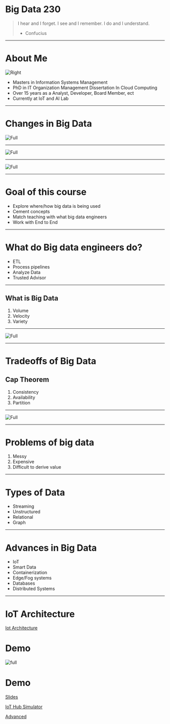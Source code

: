 # Big Data 230

> I hear and I forget. 
> I see and I remember. 
> I do and I understand. 
> - Confucius

---
# About Me

![Right](https://microshak.github.io/MicroNotes/Images/Mike/MikeGermany.png)
* Masters in Information Systems Management
* PhD in IT Organization Management Dissertation In Cloud Computing
* Over 15 years as a Analyst, Developer, Board Member, ect
* Currently at IoT and AI Lab  

---
# Changes in Big Data
![Full](https://microshak.github.io/MicroNotes/Images/Mike/Servers.png)

---
![Full](https://microshak.github.io/MicroNotes/Images/Mike/ChiMike.png)

---
![Full](https://microshak.github.io/MicroNotes/Images/Mike/RobotMike.png)

---

# Goal of this course
* Explore where/how big data is being used
*  Cement concepts
*  Match teaching with what big data engineers 
*  Work with End to End 

---
# What do Big data engineers do?
* ETL 
* Process pipelines
* Analyze Data
* Trusted Advisor
---
## What is Big Data
1. Volume
2. Velocity
3. Variety

---

![Full](https://microshak.github.io/MicroNotes/Images/3-Vs-of-Big-Data.png)

---
# Tradeoffs of Big Data
## Cap Theorem
1. Consistency
2. Availability
3. Partition 

---

![Full](https://microshak.github.io/MicroNotes/Images/Cap.png)

---

# Problems of big data
1. Messy
2. Expensive
3. Difficult to derive value

---

# Types of Data
* Streaming
* Unstructured
* Relational
* Graph

---

# Advances in Big Data
* IoT
* Smart Data
* Containerization
* Edge/Fog systems
* Databases
* Distributed Systems

---
# IoT Architecture
[Iot Architecture](https://microshak.github.io/MicroNotes/Notes.html?path=Azure/IoT/IoT101)


# Demo 
![full](https://microshak.github.io/MicroNotes/Images/week1.png)


# Demo

[Slides](https://microshak.github.io/MicroNotes/Notes.html?path=Azure/IoT/IoT101)

[IoT Hub Simulator](https://azure-samples.github.io/raspberry-pi-web-simulator/#Getstarted)

[Advanced](https://github.com/Azure-Samples/azure-iot-samples-python)


